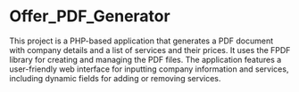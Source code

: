 # Offer_PDF_Generator
This project is a PHP-based application that generates a PDF document with company details and a list of services and their prices. It uses the FPDF library for creating and managing the PDF files. The application features a user-friendly web interface for inputting company information and services, including dynamic fields for adding or removing services. 
